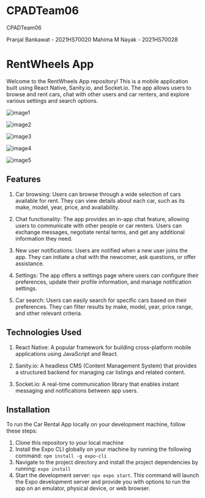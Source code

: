 # CPADTeam06
CPADTeam06

Pranjal Bankawat - 2021HS70020
Mahima M Nayak - 2021HS70028

# RentWheels App

Welcome to the RentWheels App repository! This is a mobile application built using React Native, Sanity.io, and Socket.io. The app allows users to browse and rent cars, chat with other users and car renters, and explore various settings and search options.

![image1](./CarRent/assets/image1.png)

![image2](./CarRent/assets/image2.png)

![image3](./CarRent/assets/image3.png)

![image4](./CarRent/assets/image4.png)

![image5](./CarRent/assets/image5.png)

## Features

  1. Car browsing: Users can browse through a wide selection of cars available for rent. They can view details about each car, such as its make, model, year, price, and availability.

  2. Chat functionality: The app provides an in-app chat feature, allowing users to communicate with other people or car renters. Users can exchange messages, negotiate rental terms, and get any additional information they need.

  3. New user notifications: Users are notified when a new user joins the app. They can initiate a chat with the newcomer, ask questions, or offer assistance.

  4. Settings: The app offers a settings page where users can configure their preferences, update their profile information, and manage notification settings.

  5. Car search: Users can easily search for specific cars based on their preferences. They can filter results by make, model, year, price range, and other relevant criteria.

## Technologies Used

  1. React Native: A popular framework for building cross-platform mobile applications using JavaScript and React.

  2. Sanity.io: A headless CMS (Content Management System) that provides a structured backend for managing car listings and related content.

  3. Socket.io: A real-time communication library that enables instant messaging and notifications between app users.

## Installation

To run the Car Rental App locally on your development machine, follow these steps:

  1. Clone this repository to your local machine
  2. Install the Expo CLI globally on your machine by running the following command: `npm install -g expo-cli`
  3. Navigate to the project directory and install the project dependencies by running: `expo install`
  4. Start the development server: `npx expo start`. This command will launch the Expo development server and provide you with options to run the app on an emulator, physical device, or web browser.




